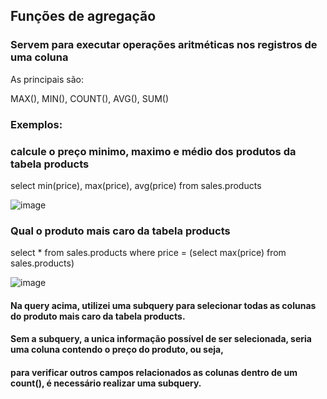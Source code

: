 ## Funções de agregação

### Servem para executar operações aritméticas nos registros de uma coluna 

As principais são: 

MAX(), MIN(), COUNT(), AVG(), SUM()

### Exemplos:

### calcule o preço minimo, maximo e médio dos produtos da tabela products

select min(price), max(price), avg(price)
from sales.products


![image](https://github.com/jucafernando/funcoes-agregacao/assets/21082881/d1194a1c-94e9-4a61-a3ca-f10e9daff3fc)


### Qual o produto mais caro da tabela products


select * from sales.products
where price = (select max(price) 
from sales.products)


![image](https://github.com/jucafernando/funcoes-agregacao/assets/21082881/c9de94de-22b1-451e-84eb-600a79441b4b)

#### Na query acima, utilizei uma subquery para selecionar todas as colunas do produto mais caro da tabela products. 
#### Sem a subquery, a unica informação possível de ser selecionada, seria uma coluna contendo o preço do produto, ou seja, 
#### para verificar outros campos relacionados as colunas dentro de um count(), é necessário realizar uma subquery. 
 
